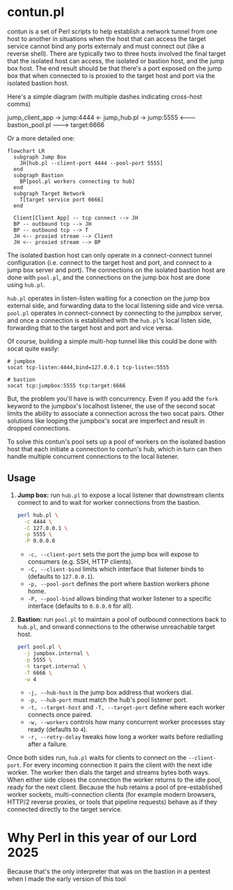 # contun.pl

contun is a set of Perl scripts to help establish a network tunnel from one host to another in situations when the host that can access the target service cannot bind any ports externaly and must connect out (like a reverse shell). There are typically two to three hosts involved the final target that the isolated host can access, the isolated or bastion host, and the jump box host. The end result should be that there's a port exposed on the jump box that when connected to is proxied to the target host and port via the isolated bastion host.

Here's a simple diagram (with multiple dashes indicating cross-host comms)

jump_client_app -> jump:4444 <- jump_hub.pl -> jump:5555 <--- bastion_pool.pl ---> target:6666

Or a more detailed one:

```mermaid
flowchart LR
  subgraph Jump Box
    JH[hub.pl --client-port 4444 --pool-port 5555]
  end
  subgraph Bastion
    BP[pool.pl workers connecting to hub]
  end
  subgraph Target Network
    T[target service port 6666]
  end

  Client[Client App] -- tcp connect --> JH
  BP -- outbound tcp --> JH
  BP -- outbound tcp --> T
  JH <-- proxied stream --> Client
  JH <-- proxied stream --> BP
```

The isolated bastion host can only operate in a connect-connect tunnel configuration (i.e. connect to the target host and port, and connect to a jump box server and port). The connections on the isolated bastion host are done with `pool.pl`, and the connections on the jump box host are done using `hub.pl`.

`hub.pl` operates in listen-listen waiting for a conection on the jump box external side, and forwarding data to the local listening side and vice versa. `pool.pl` operates in connect-connect by connecting to the jumpbox server, and once a connection is established with the `hub.pl`'s local listen side, forwarding that to the target host and port and vice versa.

Of course, building a simple multi-hop tunnel like this could be done with socat quite easily:

```
# jumpbox
socat tcp-listen:4444,bind=127.0.0.1 tcp-listen:5555

# bastion
socat tcp:jumpbox:5555 tcp:target:6666
```

But, the problem you'll have is with concurrency. Even if you add the `fork` keyword to the jumpbox's localhost listener, the use of the second socat limits the ability to associate a connection across the two socat pairs. Other solutions like looping the jumpbox's socat are imperfect and result in dropped connections.

To solve this contun's pool sets up a pool of workers on the isolated bastion host that each initiate a connection to contun's hub, which in turn can then handle multiple concurrent connections to the local listener.

## Usage

1. **Jump box:** run `hub.pl` to expose a local listener that downstream clients connect to and to wait for worker connections from the bastion.

   ```bash
   perl hub.pl \
     -c 4444 \
     -C 127.0.0.1 \
     -p 5555 \
     -P 0.0.0.0
   ```

   * `-c, --client-port` sets the port the jump box will expose to consumers (e.g. SSH, HTTP clients).
   * `-C, --client-bind` limits which interface that listener binds to (defaults to `127.0.0.1`).
   * `-p, --pool-port` defines the port where bastion workers phone home.
   * `-P, --pool-bind` allows binding that worker listener to a specific interface (defaults to `0.0.0.0` for all).

2. **Bastion:** run `pool.pl` to maintain a pool of outbound connections back to `hub.pl`, and onward connections to the otherwise unreachable target host.

   ```bash
   perl pool.pl \
     -j jumpbox.internal \
     -p 5555 \
     -t target.internal \
     -T 6666 \
     -w 4
   ```

   * `-j, --hub-host` is the jump box address that workers dial.
   * `-p, --hub-port` must match the hub's pool listener port.
   * `-t, --target-host` and `-T, --target-port` define where each worker connects once paired.
   * `-w, --workers` controls how many concurrent worker processes stay ready (defaults to `4`).
   * `-r, --retry-delay` tweaks how long a worker waits before redialling after a failure.

Once both sides run, `hub.pl` waits for clients to connect on the `--client-port`. For every incoming connection it pairs the client with the next idle worker. The worker then dials the target and streams bytes both ways. When either side closes the connection the worker returns to the idle pool, ready for the next client. Because the hub retains a pool of pre-established worker sockets, multi-connection clients (for example modern browsers, HTTP/2 reverse proxies, or tools that pipeline requests) behave as if they connected directly to the target service.

# Why Perl in this year of our Lord 2025

Because that's the only interpreter that was on the bastion in a pentest when I made the early version of this tool
